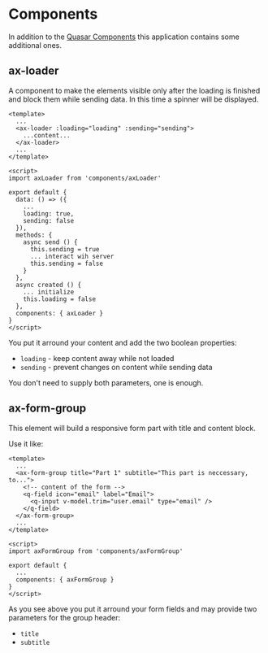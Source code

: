 # Components

In addition to the [Quasar Components](http://quasar-framework.org/components/) this application contains some additional ones.

## ax-loader

A component to make the elements visible only after the loading is finished and block them while sending data. In this time a spinner will be displayed.

    <template>
      ...
      <ax-loader :loading="loading" :sending="sending">
        ...content...
      </ax-loader>
      ...
    </template>

    <script>
    import axLoader from 'components/axLoader'

    export default {
      data: () => ({
        ...
        loading: true,
        sending: false
      }),
      methods: {
        async send () {
          this.sending = true
          ... interact wih server
          this.sending = false
        }
      },
      async created () {
        ... initialize
        this.loading = false
      },
      components: { axLoader }
    }
    </script>

You put it arround your content and add the two boolean properties:
- `loading` - keep content away while not loaded
- `sending` - prevent changes on content while sending data

You don't need to supply both parameters, one is enough.

## ax-form-group

This element will build a responsive form part with title and content block.

Use it like:

    <template>
      ...
      <ax-form-group title="Part 1" subtitle="This part is neccessary, to...">
        <!-- content of the form -->
        <q-field icon="email" label="Email">
          <q-input v-model.trim="user.email" type="email" />
        </q-field>
      </ax-form-group>
      ...
    </template>

    <script>
    import axFormGroup from 'components/axFormGroup'

    export default {
      ...
      components: { axFormGroup }
    }
    </script>

As you see above you put it arround your form fields and may provide two parameters for the group header:
- `title`
- `subtitle`
